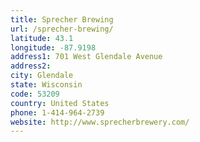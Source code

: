 ```yaml
---
title: Sprecher Brewing
url: /sprecher-brewing/
latitude: 43.1
longitude: -87.9198
address1: 701 West Glendale Avenue
address2: 
city: Glendale
state: Wisconsin
code: 53209
country: United States
phone: 1-414-964-2739
website: http://www.sprecherbrewery.com/
---
```


